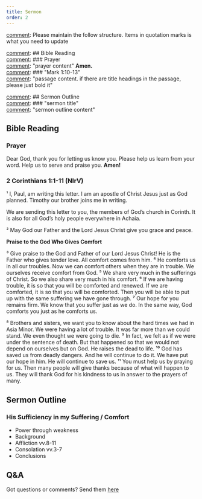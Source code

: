 ```yaml
---
title: Sermon 
order: 2
---
```


[comment]: Please maintain the follow structure. Items in quotation marks is what you need to update

[comment]: ## Bible Reading  
[comment]: ### Prayer  
[comment]: "prayer content"  **Amen.**  
[comment]:  ### "Mark 1:10-13"  
[comment]: "passage content. if there are title headings in the passage, please just bold it"  

[comment]: ## Sermon Outline  
[comment]: ### "sermon title"  
[comment]: "sermon outline content"  

[comment]: ------------------------------------------------------------------------------------
## Bible Reading
### Prayer
Dear God, thank you for letting us know you. Please help us learn from your word. Help us to serve and praise you. **Amen!**

### 2 Corinthians 1:1-11 (NIrV)
¹ I, Paul, am writing this letter. I am an apostle of Christ Jesus just as God planned. Timothy our brother joins me in writing. 

We are sending this letter to you, the members of God’s church in Corinth. It is also for all God’s holy people everywhere in Achaia. 

² May God our Father and the Lord Jesus Christ give you grace and peace. 

**Praise to the God Who Gives Comfort**

³ Give praise to the God and Father of our Lord Jesus Christ! He is the Father who gives tender love. All comfort comes from him. ⁴ He comforts us in all our troubles. Now we can comfort others when they are in trouble. We ourselves receive comfort from God. ⁵ We share very much in the sufferings of Christ. So we also share very much in his comfort. ⁶ If we are having trouble, it is so that you will be comforted and renewed. If we are comforted, it is so that you will be comforted. Then you will be able to put up with the same suffering we have gone through. ⁷ Our hope for you remains firm. We know that you suffer just as we do. In the same way, God comforts you just as he comforts us.

⁸ Brothers and sisters, we want you to know about the hard times we had in Asia Minor. We were having a lot of trouble. It was far more than we could stand. We even thought we were going to die. ⁹ In fact, we felt as if we were under the sentence of death. But that happened so that we would not depend on ourselves but on God. He raises the dead to life. ¹⁰ God has saved us from deadly dangers. And he will continue to do it. We have put our hope in him. He will continue to save us. ¹¹ You must help us by praying for us. Then many people will give thanks because of what will happen to us. They will thank God for his kindness to us in answer to the prayers of many.


## Sermon Outline
### His Sufficiency in my Suffering / Comfort
- Power through weakness
- Background
- Affliction vv.8-11
- Consolation vv.3-7
- Conclusions 


## Q&A
Got questions or comments? Send them [here](https://tinyurl.com/SGHACQuestionsAnswers)

